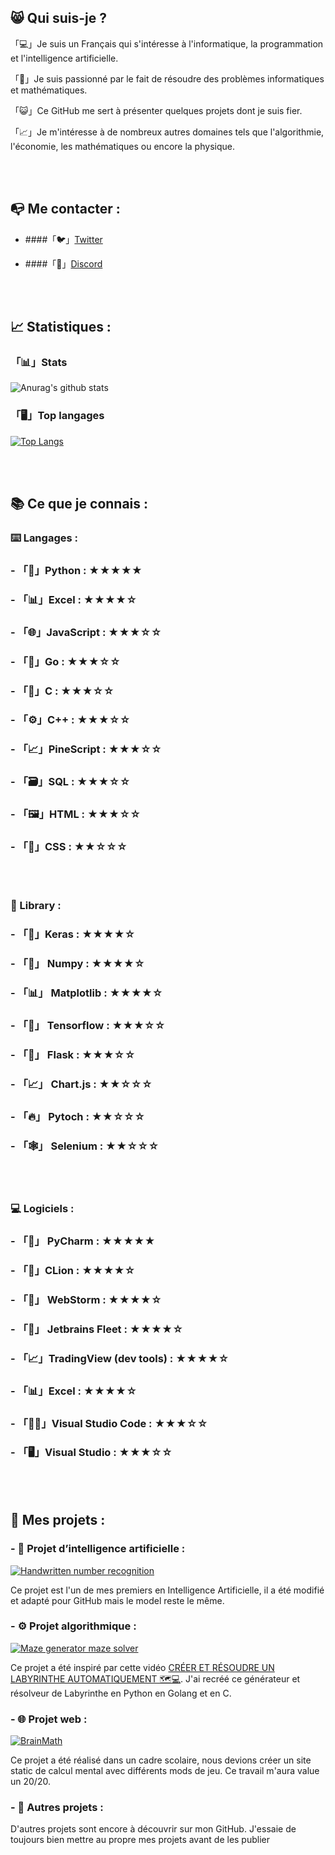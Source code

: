 
## 😸 Qui suis-je ?

「💻」Je suis un Français qui s'intéresse à l'informatique, la programmation et l'intelligence artificielle.

「🔎」Je suis passionné par le fait de résoudre des problèmes informatiques et mathématiques.

「😺」Ce GitHub me sert à présenter quelques projets dont je suis fier. 

「📈」Je m'intéresse à de nombreux autres domaines tels que l'algorithmie, l'économie, les mathématiques ou encore la physique.

<br><br>

## 📭 Me contacter :

 - ####「🐦」[Twitter](https://twitter.com/Chlouis_py)
 
 - ####「🤿」[Discord](https://discordapp.com/users/705528638027726998)
 
<br><br>
## 📈 Statistiques :

### 「📊」Stats
![Anurag's github stats](https://github-readme-stats.vercel.app/api?username=chlouispy&hide=issues&show_icons=true)

### 「🖥️」Top langages
[![Top Langs](https://github-readme-stats.vercel.app/api/top-langs/?username=chlouispy&langs_count=6)](https://github.com/anuraghazra/github-readme-stats)

<br><br>

## 📚 Ce que je connais :

### ⌨️ Langages :

 ### - 「🐍」Python : **★★★★★**
 ### - 「📊」Excel : **★★★★☆**
 ### - 「🌐」JavaScript : **★★★☆☆**
 ### - 「🦦」Go : **★★★☆☆**
 ### - 「🔩」C : **★★★☆☆**
 ### - 「⚙️」C++ : **★★★☆☆**
 ### - 「📈」PineScript : **★★★☆☆**
 ### - 「🗃️」SQL : **★★★☆☆**
 ### - 「🖼️」HTML : **★★★☆☆**
 ### - 「👔」CSS : **★★☆☆☆**

<br><br>

### 📖 Library :

 ### - 「🧠」Keras : **★★★★☆**
 ### - 「🧮」 Numpy : **★★★★☆**
 ### - 「📊」 Matplotlib : **★★★★☆**
 ### - 「💼」 Tensorflow : **★★★☆☆**
 ### - 「🧪」 Flask : **★★★☆☆**
 ### - 「📈」 Chart.js : **★★☆☆☆**
 ### - 「🔥」 Pytoch : **★★☆☆☆**
 ### - 「🕸️」 Selenium : **★★☆☆☆**
<br><br>

### 💻 Logiciels :
 ### - 「🐍」 PyCharm : **★★★★★**
 ### - 「🦁」CLion : **★★★★☆**
 ### - 「🌊」 WebStorm : **★★★★☆**
 ### - 「🍃」 Jetbrains Fleet : **★★★★☆**
 ### - 「📈」TradingView (dev tools) : **★★★★☆**
 ### - 「📊」Excel : **★★★★☆**
 ### - 「👨‍💻」Visual Studio Code : **★★★☆☆**
 ### - 「🖥️」Visual Studio : **★★★☆☆**
<br><br>

## 📂 Mes projets :

### - 🧠 Projet d’intelligence artificielle :
[![Handwritten number recognition](https://github-readme-stats.vercel.app/api/pin/?username=chlouispy&repo=Handwritten-number-recognition)](https://github.com/ChlouisPy/Handwritten-number-recognition)

Ce projet est l'un de mes premiers en Intelligence Artificielle, il a été modifié et adapté pour GitHub mais le model reste le même.

### - ⚙ Projet algorithmique️ :
[![Maze generator maze solver](https://github-readme-stats.vercel.app/api/pin/?username=chlouispy&repo=maze-generator-maze-solver)](https://github.com/ChlouisPy/maze-generator-maze-solver)

Ce projet a été inspiré par cette vidéo [CRÉER ET RÉSOUDRE UN LABYRINTHE AUTOMATIQUEMENT 🗺️💻](https://www.youtube.com/watch?v=K7vaT8bZRuk). J'ai recréé ce générateur et résolveur de Labyrinthe en Python en Golang et en C.

### - 🌐 Projet web :
[![BrainMath](https://github-readme-stats.vercel.app/api/pin/?username=chlouispy&repo=BrainMath)](https://github.com/ChlouisPy/BrainMath)

Ce projet a été réalisé dans un cadre scolaire, nous devions créer un site static de calcul mental avec différents mods de jeu. Ce travail m'aura value un 20/20.

### - 📕 Autres projets :
D'autres projets sont encore à découvrir sur mon GitHub. J'essaie de toujours bien mettre au propre mes projets avant de les publier 
